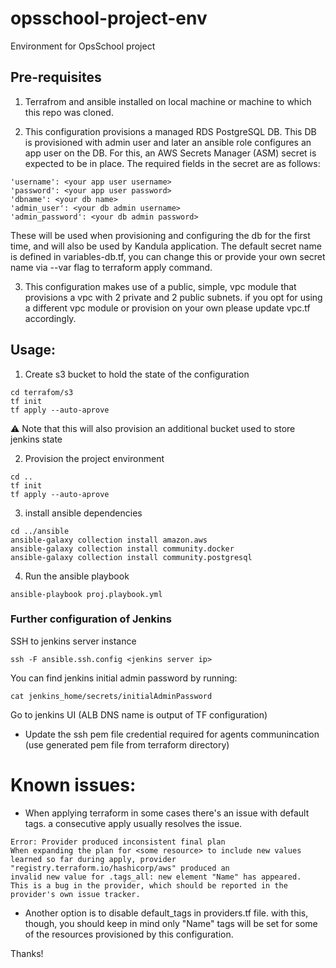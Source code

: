 # opsschool-project-env
Environment for OpsSchool project


## Pre-requisites
1. Terrafrom and ansible installed on local machine or machine to which this repo was cloned.

2. This configuration provisions a managed RDS PostgreSQL DB. 
This DB is provisioned with admin user and later an ansible role configures an app user on the DB. 
For this, an AWS Secrets Manager (ASM) secret is expected to be in place. The required fields in the secret are as follows:
  ```
  'username': <your app user username>
  'password': <your app user password>
  'dbname': <your db name>
  'admin_user': <your db admin username>
  'admin_password': <your db admin password>
  ```
These will be used when provisioning and configuring the db for the first time, and will also be used by Kandula application.
The default secret name is defined in variables-db.tf, you can change this or provide your own secret name via --var flag to terraform apply command.

3. This configuration makes use of a public, simple, vpc module that provisions a vpc with 2 private and 2 public subnets. if you opt for using a different vpc module or provision on your own please update vpc.tf accordingly.

## Usage:
1. Create s3 bucket to hold the state of the configuration 
```
cd terrafom/s3
tf init
tf apply --auto-aprove
```
⚠️ Note that this will also provision an additional bucket used to store jenkins state

2. Provision the project environment

```
cd ..
tf init
tf apply --auto-aprove
```

3. install ansible dependencies
```
cd ../ansible
ansible-galaxy collection install amazon.aws
ansible-galaxy collection install community.docker
ansible-galaxy collection install community.postgresql
```
4. Run the ansible playbook
```
ansible-playbook proj.playbook.yml
```


### Further configuration of Jenkins 
SSH to jenkins server instance
```
ssh -F ansible.ssh.config <jenkins server ip>
```
You can find jenkins initial admin password by running: 
```
cat jenkins_home/secrets/initialAdminPassword
```

Go to jenkins UI (ALB DNS name is output of TF configuration)
- Update the ssh pem file credential required for agents communincation (use generated pem file from terraform directory)


# Known issues:
- When applying terraform in some cases there's an issue with default tags. a consecutive apply usually resolves the issue. 

```
Error: Provider produced inconsistent final plan
When expanding the plan for <some resource> to include new values learned so far during apply, provider "registry.terraform.io/hashicorp/aws" produced an
invalid new value for .tags_all: new element "Name" has appeared. 
This is a bug in the provider, which should be reported in the provider's own issue tracker.
```
- Another option is to disable default_tags in providers.tf file. with this, though, you should keep in mind only "Name" tags will be set for some of the resources provisioned by this configuration. 

Thanks!
